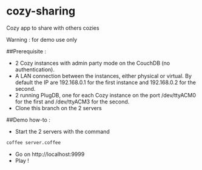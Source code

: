 # cozy-sharing
Cozy app to share with others cozies

Warning : for demo use only

##Prerequisite : 
* 2 Cozy instances with admin party mode on the CouchDB (no authentication).
* A LAN connection between the instances, either physical or virtual. By default the IP are 192.168.0.1 for the first instance and 192.168.0.2 for the second.
* 2 running PlugDB, one for each Cozy instance on the port /dev/ttyACM0 for the first and /dev/ttyACM3 for the second.
* Clone this branch on the 2 servers

##Demo how-to : 
* Start the 2 servers with the command
```bash
coffee server.coffee
```
* Go on http://localhost:9999
* Play !
